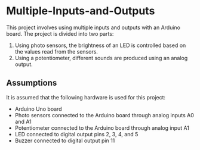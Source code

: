 # Multiple-Inputs-and-Outputs
This project involves using multiple inputs and outputs with an Arduino board. The project is divided into two parts:

1. Using photo sensors, the brightness of an LED is controlled based on the values read from the sensors.
2. Using a potentiometer, different sounds are produced using an analog output.

## Assumptions
It is assumed that the following hardware is used for this project:
+ Arduino Uno board
+ Photo sensors connected to the Arduino board through analog inputs A0 and A1
+ Potentiometer connected to the Arduino board through analog input A1
+ LED connected to digital output pins 2, 3, 4, and 5
+ Buzzer connected to digital output pin 11

